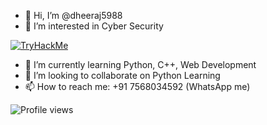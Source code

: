 - 👋 Hi, I’m @dheeraj5988
- 👀 I’m interested in Cyber Security

[![TryHackMe](https://tryhackme-badges.s3.amazonaws.com/3504668.png)](https://tryhackme.com/p/3504668)

- 🌱 I’m currently learning Python, C++, Web Development
- 💞️ I’m looking to collaborate on Python Learning
- 📫 How to reach me: +91 7568034592 (WhatsApp me)

![Profile views](https://komarev.com/ghpvc/?username=dheeraj5988&label=Profile%20views&color=0e75b6&style=flat)

